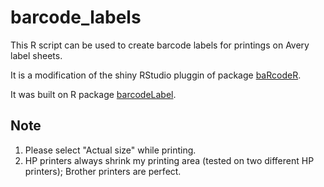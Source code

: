 # barcode_labels
This R script can be used to create barcode labels for printings on Avery label sheets.

It is a modification of the shiny RStudio pluggin of package [baRcodeR](https://github.com/ropensci/baRcodeR).

It was built on R package [barcodeLabel](https://github.com/pinbo/barcodeLabel).

## Note
1. Please select "Actual size" while printing.
1. HP printers always shrink my printing area (tested on two different HP printers); Brother printers are perfect.